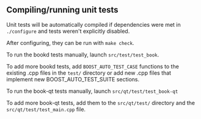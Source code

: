Compiling/running unit tests
------------------------------------

Unit tests will be automatically compiled if dependencies were met in `./configure`
and tests weren't explicitly disabled.

After configuring, they can be run with `make check`.

To run the bookd tests manually, launch `src/test/test_book`.

To add more bookd tests, add `BOOST_AUTO_TEST_CASE` functions to the existing
.cpp files in the `test/` directory or add new .cpp files that
implement new BOOST_AUTO_TEST_SUITE sections.

To run the book-qt tests manually, launch `src/qt/test/test_book-qt`

To add more book-qt tests, add them to the `src/qt/test/` directory and
the `src/qt/test/test_main.cpp` file.
